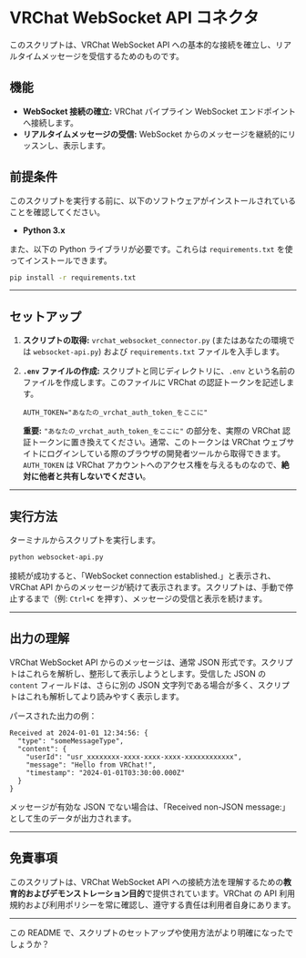 # VRChat WebSocket API コネクタ

このスクリプトは、VRChat WebSocket API への基本的な接続を確立し、リアルタイムメッセージを受信するためのものです。

## 機能

- **WebSocket 接続の確立:** VRChat パイプライン WebSocket エンドポイントへ接続します。
- **リアルタイムメッセージの受信:** WebSocket からのメッセージを継続的にリッスンし、表示します。

## 前提条件

このスクリプトを実行する前に、以下のソフトウェアがインストールされていることを確認してください。

- **Python 3.x**

また、以下の Python ライブラリが必要です。これらは `requirements.txt` を使ってインストールできます。

```bash
pip install -r requirements.txt
```

---

## セットアップ

1.  **スクリプトの取得:** `vrchat_websocket_connector.py` (またはあなたの環境では `websocket-api.py`) および `requirements.txt` ファイルを入手します。

2.  **`.env` ファイルの作成:** スクリプトと同じディレクトリに、`.env` という名前のファイルを作成します。このファイルに VRChat の認証トークンを記述します。

    ```
    AUTH_TOKEN="あなたの_vrchat_auth_token_をここに"
    ```

    **重要:** `"あなたの_vrchat_auth_token_をここに"` の部分を、実際の VRChat 認証トークンに置き換えてください。通常、このトークンは VRChat ウェブサイトにログインしている際のブラウザの開発者ツールから取得できます。`AUTH_TOKEN` は VRChat アカウントへのアクセス権を与えるものなので、**絶対に他者と共有しないでください**。

---

## 実行方法

ターミナルからスクリプトを実行します。

```bash
python websocket-api.py
```

接続が成功すると、「WebSocket connection established.」と表示され、VRChat API からのメッセージが続けて表示されます。スクリプトは、手動で停止するまで（例: `Ctrl+C` を押す）、メッセージの受信と表示を続けます。

---

## 出力の理解

VRChat WebSocket API からのメッセージは、通常 JSON 形式です。スクリプトはこれらを解析し、整形して表示しようとします。受信した JSON の `content` フィールドは、さらに別の JSON 文字列である場合が多く、スクリプトはこれも解析してより読みやすく表示します。

パースされた出力の例：

```
Received at 2024-01-01 12:34:56: {
  "type": "someMessageType",
  "content": {
    "userId": "usr_xxxxxxxx-xxxx-xxxx-xxxx-xxxxxxxxxxxx",
    "message": "Hello from VRChat!",
    "timestamp": "2024-01-01T03:30:00.000Z"
  }
}
```

メッセージが有効な JSON でない場合は、「Received non-JSON message:」として生のデータが出力されます。

---

## 免責事項

このスクリプトは、VRChat WebSocket API への接続方法を理解するための**教育的およびデモンストレーション目的**で提供されています。VRChat の API 利用規約および利用ポリシーを常に確認し、遵守する責任は利用者自身にあります。

---

この README で、スクリプトのセットアップや使用方法がより明確になったでしょうか？
